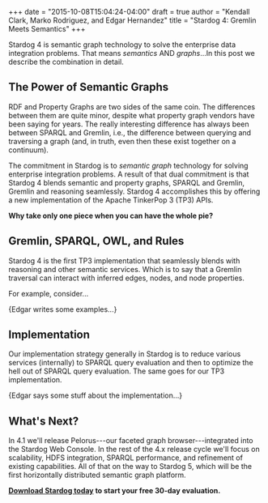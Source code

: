 +++
date = "2015-10-08T15:04:24-04:00"
draft = true
author = "Kendall Clark, Marko Rodriguez, and Edgar Hernandez"
title = "Stardog 4: Gremlin Meets Semantics"
+++

Stardog 4 is semantic graph technology to solve the enterprise data integration
problems. That means *semantics* AND *graphs*...In this post we describe the
combination in detail.<!--more-->

## The Power of Semantic Graphs

RDF and Property Graphs are two sides of the same coin. The differences between
them are quite minor, despite what property graph vendors have been saying for
years. The really interesting difference has always been between SPARQL and
Gremlin, i.e., the difference between querying and traversing a graph (and, in
truth, even then these exist together on a continuum).

The commitment in Stardog is to *semantic graph* technology for solving
enterprise integration problems. A result of that dual commitment is that
Stardog 4 blends semantic and property graphs, SPARQL and Gremlin, Gremlin and
reasoning seamlessly. Stardog 4 accomplishes this by offering a new
implementation of the Apache TinkerPop 3 (TP3) APIs.

**Why take only one piece when you can have the whole pie?**

## Gremlin, SPARQL, OWL, and Rules

Stardog 4 is the first TP3 implementation that seamlessly blends with reasoning and
other semantic services. Which is to say that a Gremlin traversal can interact with
inferred edges, nodes, and node properties.

For example, consider...

{Edgar writes some examples...}

## Implementation 

Our implementation strategy generally in Stardog is to reduce various services
(internally) to SPARQL query evaluation and then to optimize the hell out of
SPARQL query evaluation. The same goes for our TP3 implementation.

{Edgar says some stuff about the implementation...}

## What's Next?

In 4.1 we'll release Pelorus---our faceted graph browser---integrated into the
Stardog Web Console. In the rest of the 4.x release cycle we'll focus on
scalability, HDFS integration, SPARQL performance, and refinement of existing
capabilities. All of that on the way to Stardog 5, which will be the first
horizontally distributed semantic graph platform.

**[Download Stardog today](http://stardog.com/) to start your free 30-day
evaluation.**
